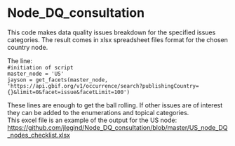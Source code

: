 # Node_DQ_consultation

This code makes data quality issues breakdown for the specified issues categories. The result comes in xlsx spreadsheet files format for the chosen country node.

The line:  
`#initiation of script`  
`master_node = 'US'`  
`jayson = get_facets(master_node, 'https://api.gbif.org/v1/occurrence/search?publishingCountry={}&limit=0&facet=issue&facetLimit=100')`  

These lines are enough to get the ball rolling. If other issues are of interest they can be added to the enumerations and topical categories.  
This excel file is an example of the output for the US node: https://github.com/jlegind/Node_DQ_consultation/blob/master/US_node_DQ_nodes_checklist.xlsx
